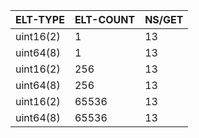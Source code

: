 | ELT-TYPE  | ELT-COUNT | NS/GET |
|-----------|-----------|--------|
| uint16(2) |         1 |     13 |
| uint64(8) |         1 |     13 |
| uint16(2) |       256 |     13 |
| uint64(8) |       256 |     13 |
| uint16(2) |     65536 |     13 |
| uint64(8) |     65536 |     13 |
